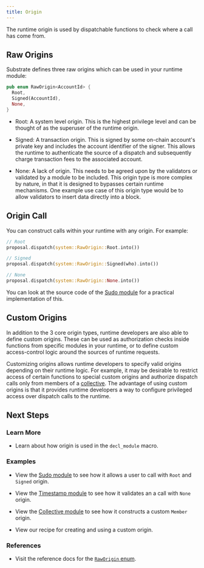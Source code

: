 ```yaml
---
title: Origin
---
```


The runtime origin is used by dispatchable functions to check where a call has come from.

## Raw Origins

Substrate defines three raw origins which can be used in your runtime module:

```rust
pub enum RawOrigin<AccountId> {
  Root,
  Signed(AccountId),
  None,
}
```

- Root: A system level origin. This is the highest privilege level and can be thought of as the superuser of the runtime origin.

- Signed: A transaction origin. This is signed by some on-chain account's private key and includes the account identifier of the signer. This allows the runtime to authenticate the source of a dispatch and subsequently charge transaction fees to the associated account. 

- None: A lack of origin. This needs to be agreed upon by the validators or validated by a module to
  be included. This origin type is more complex by nature, in that it is designed to bypasses certain runtime mechanisms. One example use case of this origin type would be to allow validators to insert data directly into a block.
  
## Origin Call

You can construct calls within your runtime with any origin. For example:

```rust
// Root
proposal.dispatch(system::RawOrigin::Root.into())

// Signed
proposal.dispatch(system::RawOrigin::Signed(who).into())

// None
proposal.dispatch(system::RawOrigin::None.into())
```

You can look at the source code of the
[Sudo module](https://substrate.dev/rustdocs/latest/pallet_sudo/index.html) for a practical
implementation of this.

## Custom Origins

In addition to the 3 core origin types, runtime developers are also able to define custom origins. These can be used as authorization checks inside functions from specific modules in your runtime, or to define custom access-control logic around the sources of runtime requests.

Customizing origins allows runtime developers to specify valid origins depending on their runtime logic. For example, it may be desirable to restrict access of certain functions to special custom origins and authorize dispatch calls only from members of a [collective](https://github.com/paritytech/substrate/tree/master/frame/collective). The advantage of using custom origins is that it provides runtime developers a way to configure privileged access over dispatch calls to the runtime. 

## Next Steps

### Learn More

- Learn about how origin is used in the `decl_module` macro.

### Examples

- View the [Sudo module](https://github.com/paritytech/substrate/tree/master/frame/sudo) to see how it allows a user to call with `Root` and `Signed` origin.

- View the [Timestamp module](https://github.com/paritytech/substrate/tree/master/frame/timestamp) to see how it validates an a call with `None` origin.

- View the [Collective module](https://github.com/paritytech/substrate/tree/master/frame/collective) to see how it constructs a custom `Member` origin.

- View our recipe for creating and using a custom origin.

### References

- Visit the reference docs for the
  [`RawOrigin` enum](https://substrate.dev/rustdocs/latest/frame_system/enum.RawOrigin.html).
